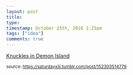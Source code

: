 ```yaml
---
layout: post
title: 
type: 
timestamp: October 25th, 2016 1:25pm
tags: ["idea"]
comments: true
---
```

<a href=" https://href.li/?http://knuxdi.tumblr.com/">
    Knuckles in Demon Island</a>
  
<small>source: https://saturdayxiii.tumblr.com/post/152303514779</small>